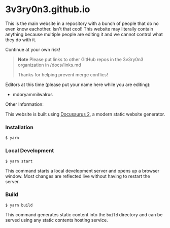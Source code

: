# 3v3ry0n3.github.io

This is the main website in a repository with a bunch of people that do no even know eachother. Isn't that cool!
This website may literally contain anything because multiple people are editing it and we cannot control what they do with it.

Continue at your own risk!

> **Note**
> Please put links to other GitHub repos in the 3v3ry0n3 organization in /docs/links.md
>
> Thanks for helping prevent merge conflics!

Editors at this time (please put your name here while you are editing):
- mdoryammilwalrus

Other Information:

This website is built using [Docusaurus 2](https://docusaurus.io/), a modern static website generator.

### Installation

```
$ yarn
```

### Local Development

```
$ yarn start
```

This command starts a local development server and opens up a browser window. Most changes are reflected live without having to restart the server.

### Build

```
$ yarn build
```

This command generates static content into the `build` directory and can be served using any static contents hosting service.